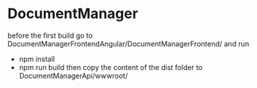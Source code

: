 # DocumentManager

before the first build go to DocumentManagerFrontendAngular/DocumentManagerFrontend/ and run
- npm install
- npm run build
then copy the content of the dist folder to DocumentManagerApi/wwwroot/
